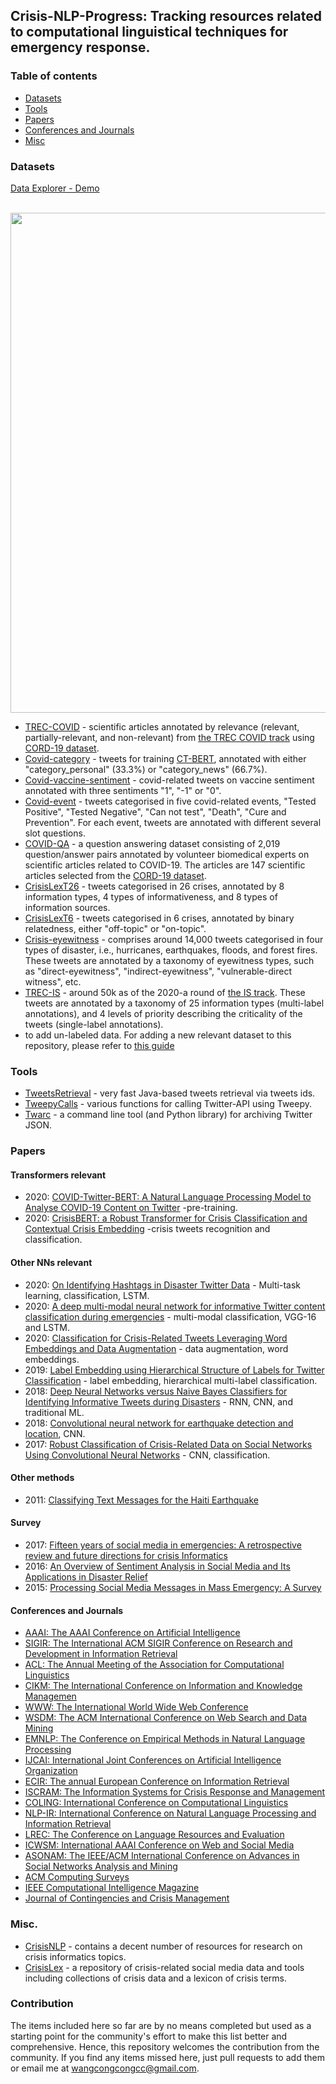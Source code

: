 ## Crisis-NLP-Progress: Tracking resources related to computational linguistical techniques for emergency response.

### Table of contents

- [Datasets](#datasets)
- [Tools](#tools)
- [Papers](#papers)
- [Conferences and Journals](#conferences)
- [Misc](#misc)


<a name="datasets"></a>
### Datasets
[Data Explorer - Demo](https://share.streamlit.io/wangcongcong123/crisis_nlp_progress/app.py)

<p align="center">
    <br>
    <img src="data_explore.gif" width="800"/>
    <br>
<p>



- [TREC-COVID](datasets/TREC-COVID.md) - scientific articles annotated by relevance (relevant, partially-relevant, and non-relevant) from [the TREC COVID track](https://ir.nist.gov/covidSubmit/) using [CORD-19 dataset](https://www.semanticscholar.org/cord19).
- [Covid-category](datasets/Covid-category.md) - tweets for training [CT-BERT](https://github.com/digitalepidemiologylab/covid-twitter-bert), annotated with either "category_personal" (33.3%) or "category_news" (66.7%).
- [Covid-vaccine-sentiment](datasets/Covid-vaccine-sentiment.md) - covid-related tweets on vaccine sentiment annotated with three sentiments "1", "-1" or "0".
- [Covid-event](datasets/Covid-event.md) - tweets categorised in five covid-related events, "Tested Positive", "Tested Negative", "Can not test", "Death", "Cure and Prevention". For each event, tweets are annotated with different several slot questions.
- [COVID-QA](datasets/COVID-QA.md) -  a question answering   dataset consisting of 2,019 question/answer pairs annotated  by volunteer biomedical experts on scientific articles related to  COVID-19. The articles are 147 scientific articles selected from the [CORD-19 dataset](https://www.semanticscholar.org/cord19).
- [CrisisLexT26](datasets/CrisisLexT26.md) - tweets categorised in 26 crises, annotated by 8 information types, 4 types of informativeness, and 8 types of information sources. 
- [CrisisLexT6](datasets/CrisisLexT6.md) - tweets categorised in 6 crises, annotated by binary relatedness, either "off-topic" or "on-topic".
- [Crisis-eyewitness](datasets/Crisis-eyewitness.md) -  comprises around 14,000 tweets categorised in four types of disaster, i.e., hurricanes, earthquakes, floods, and forest fires. These tweets are annotated by a taxonomy of eyewitness types, such as "direct-eyewitness", "indirect-eyewitness", "vulnerable-direct witness", etc.
- [TREC-IS](datasets/TREC-IS.md) - around 50k as of the 2020-a round of [the IS track](http://dcs.gla.ac.uk/~richardm/TREC_IS/). These tweets are annotated by a taxonomy of 25 information types (multi-label annotations), and 4 levels of priority describing the criticality of the tweets (single-label annotations).
 - to add  un-labeled data. For adding a new relevant dataset to this repository, please refer to [this guide](datasets/)

<a name="tools"></a>
### Tools
- [TweetsRetrieval](tools/TweetsRetrieval) - very fast Java-based tweets retrieval via tweets ids.
- [TweepyCalls](tools/TweepyCalls) - various functions for calling Twitter-API using Tweepy.
- [Twarc](https://github.com/DocNow/twarc) - a command line tool (and Python library) for archiving Twitter JSON.

<a name="papers"></a>
### Papers

#### Transformers relevant
- 2020: [COVID-Twitter-BERT: A Natural Language Processing Model to Analyse COVID-19 Content on Twitter](https://arxiv.org/abs/2005.07503) -pre-training.
- 2020: [CrisisBERT: a Robust Transformer for Crisis Classification and Contextual Crisis Embedding](https://arxiv.org/abs/2005.06627) -crisis tweets recognition and classification.

#### Other NNs relevant
- 2020: [On Identifying Hashtags in Disaster Twitter Data](https://arxiv.org/abs/2001.01323) - Multi-task learning, classification, LSTM.
- 2020: [A deep multi-modal neural network for informative Twitter content classification during emergencies](https://link.springer.com/article/10.1007/s10479-020-03514-x) - multi-modal classification, VGG-16 and LSTM.
- 2020: [Classification for Crisis-Related Tweets Leveraging Word Embeddings and Data Augmentation](https://trec.nist.gov/pubs/trec28/papers/CS-UCD.IS.pdf) - data augmentation, word embeddings.
- 2019: [Label Embedding using Hierarchical Structure of Labels for Twitter Classification](https://www.aclweb.org/anthology/D19-1660/) - label embedding, hierarchical multi-label classification.
- 2018: [Deep Neural Networks versus Naive Bayes Classifiers for Identifying Informative Tweets during Disasters](https://www.cs.uic.edu/~cornelia/papers/iscram18_deep.pdf) - RNN, CNN, and traditional ML.
- 2018: [Convolutional neural network for earthquake detection and location](https://advances.sciencemag.org/content/4/2/e1700578), CNN.
- 2017: [Robust Classification of Crisis-Related Data on Social Networks Using Convolutional Neural Networks](https://mimran.me/papers/robust_classification_of_crisis_data_on_social_media_using_cnn_icwsm2017.pdf) - CNN, classification.

#### Other methods
- 2011: [Classifying Text Messages for the Haiti Earthquake](http://citeseerx.ist.psu.edu/viewdoc/download?doi=10.1.1.370.6804&rep=rep1&type=pdf)

#### Survey
- 2017: [Fifteen years of social media in emergencies: A retrospective review and future directions for crisis Informatics](https://onlinelibrary.wiley.com/doi/full/10.1111/1468-5973.12196)
- 2016: [An Overview of Sentiment Analysis in Social Media and Its Applications in Disaster Relief](https://link.springer.com/chapter/10.1007/978-3-319-30319-2_13)
- 2015: [Processing Social Media Messages in Mass Emergency: A Survey](https://dl.acm.org/doi/abs/10.1145/2771588?casa_token=b-r6_iKyK2EAAAAA:F76AORZth50Br_ZqwcMyPMAxCBOLm1GYFN9hzMIF5xth89KAR4VaNgzDPs5vox-MjD_3IxqOQxqOQg)

<a name="conferences"></a>
#### Conferences and Journals
- [AAAI: The AAAI Conference on Artificial Intelligence](https://aaai.org/Conferences/AAAI-20/)
- [SIGIR: The International ACM SIGIR Conference on Research and Development in Information Retrieval](https://sigir.org/sigir2020/)
- [ACL: The Annual Meeting of the Association for
Computational Linguistics](https://acl2020.org/)
- [CIKM: The International Conference on Information and Knowledge Managemen](https://www.cikm2020.org/)
- [WWW: The International World Wide Web Conference](https://www2020.thewebconf.org/)
- [WSDM: The ACM International Conference on Web Search and Data Mining](http://www.wsdm-conference.org/2021/)
- [EMNLP: The Conference on Empirical Methods in Natural Language Processing](https://2020.emnlp.org/)
- [IJCAI: International Joint Conferences on Artificial Intelligence Organization](https://www.ijcai.org/)
- [ECIR: The annual European Conference on Information Retrieval](https://ecir2020.org/)
- [ISCRAM: The Information Systems for Crisis Response and Management](https://iscram.org/)
- [COLING: International Conference on Computational Linguistics](https://coling2020.org/)
- [NLP-IR: International Conference on Natural Language Processing and Information Retrieval](http://www.nlpir.net/)
- [LREC: The Conference on Language Resources and Evaluation](https://lrec2020.lrec-conf.org/en/)
- [ICWSM: International AAAI Conference on Web and Social Media](https://www.icwsm.org/2020/index.html)
- [ASONAM: The IEEE/ACM International Conference on Advances in Social Networks Analysis and Mining](http://asonam.cpsc.ucalgary.ca/2020/)
- [ACM Computing Surveys](https://dl.acm.org/journal/csur)
- [IEEE Computational Intelligence Magazine](https://ieeexplore.ieee.org/xpl/RecentIssue.jsp?punumber=10207)
- [Journal of Contingencies and Crisis Management](https://onlinelibrary.wiley.com/journal/14685973)

<a name="misc"></a>
### Misc.

- [CrisisNLP](https://crisisnlp.qcri.org/) - contains a decent number of resources for research on crisis informatics topics.
- [CrisisLex](https://crisislex.org/) - a repository of crisis-related social media data and tools including collections of crisis data and a lexicon of crisis terms.

### Contribution
The items included here so far are by no means completed but used as a starting point for the community's effort to make this list better and comprehensive. Hence, this repository welcomes the contribution from the community. If you find any items missed here, just pull requests to add them or email me at [wangcongcongcc@gmail.com](#).